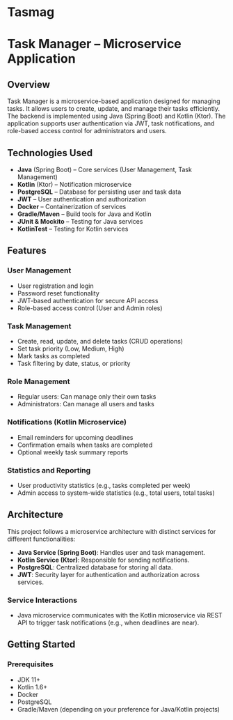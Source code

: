 # Tasmag
# **Task Manager – Microservice Application**

## **Overview**
Task Manager is a microservice-based application designed for managing tasks. It allows users to create, update, and manage their tasks efficiently. The backend is implemented using Java (Spring Boot) and Kotlin (Ktor). The application supports user authentication via JWT, task notifications, and role-based access control for administrators and users.

## **Technologies Used**
- **Java** (Spring Boot) – Core services (User Management, Task Management)
- **Kotlin** (Ktor) – Notification microservice
- **PostgreSQL** – Database for persisting user and task data
- **JWT** – User authentication and authorization
- **Docker** – Containerization of services
- **Gradle/Maven** – Build tools for Java and Kotlin
- **JUnit & Mockito** – Testing for Java services
- **KotlinTest** – Testing for Kotlin services

## **Features**
### **User Management**
- User registration and login
- Password reset functionality
- JWT-based authentication for secure API access
- Role-based access control (User and Admin roles)
  
### **Task Management**
- Create, read, update, and delete tasks (CRUD operations)
- Set task priority (Low, Medium, High)
- Mark tasks as completed
- Task filtering by date, status, or priority

### **Role Management**
- Regular users: Can manage only their own tasks
- Administrators: Can manage all users and tasks

### **Notifications (Kotlin Microservice)**
- Email reminders for upcoming deadlines
- Confirmation emails when tasks are completed
- Optional weekly task summary reports

### **Statistics and Reporting**
- User productivity statistics (e.g., tasks completed per week)
- Admin access to system-wide statistics (e.g., total users, total tasks)

## **Architecture**
This project follows a microservice architecture with distinct services for different functionalities:
- **Java Service (Spring Boot)**: Handles user and task management.
- **Kotlin Service (Ktor)**: Responsible for sending notifications.
- **PostgreSQL**: Centralized database for storing all data.
- **JWT**: Security layer for authentication and authorization across services.

### **Service Interactions**
- Java microservice communicates with the Kotlin microservice via REST API to trigger task notifications (e.g., when deadlines are near).
  
## **Getting Started**

### **Prerequisites**
- JDK 11+
- Kotlin 1.6+
- Docker
- PostgreSQL
- Gradle/Maven (depending on your preference for Java/Kotlin projects)
